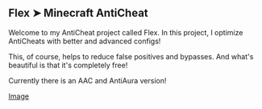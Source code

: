 ## Flex ➤ Minecraft AntiCheat

Welcome to my AntiCheat project called Flex. In this project, I optimize AntiCheats with better and advanced configs!

This, of course, helps to reduce false positives and bypasses. And what's beautiful is that it's completely free!

Currently there is an AAC and AntiAura version!



[Image](https://directleaks.com/attachments/flex-anticheat-png.41191/)

